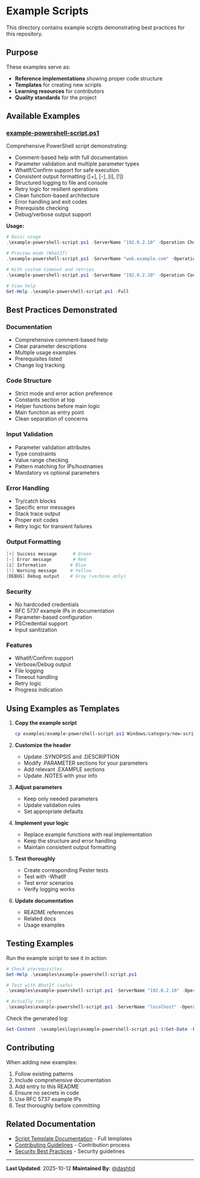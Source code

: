 # Example Scripts

This directory contains example scripts demonstrating best practices for this repository.

## Purpose

These examples serve as:
- **Reference implementations** showing proper code structure
- **Templates** for creating new scripts
- **Learning resources** for contributors
- **Quality standards** for the project

## Available Examples

### [example-powershell-script.ps1](example-powershell-script.ps1)

Comprehensive PowerShell script demonstrating:
- Comment-based help with full documentation
- Parameter validation and multiple parameter types
- WhatIf/Confirm support for safe execution
- Consistent output formatting ([+], [-], [i], [!])
- Structured logging to file and console
- Retry logic for resilient operations
- Clean function-based architecture
- Error handling and exit codes
- Prerequisite checking
- Debug/verbose output support

**Usage:**
```powershell
# Basic usage
.\example-powershell-script.ps1 -ServerName "192.0.2.10" -Operation Check

# Preview mode (WhatIf)
.\example-powershell-script.ps1 -ServerName "web.example.com" -Operation Test -WhatIf

# With custom timeout and retries
.\example-powershell-script.ps1 -ServerName "192.0.2.20" -Operation Connect -Timeout 60 -MaxRetries 5

# View help
Get-Help .\example-powershell-script.ps1 -Full
```

## Best Practices Demonstrated

### Documentation
- Comprehensive comment-based help
- Clear parameter descriptions
- Multiple usage examples
- Prerequisites listed
- Change log tracking

### Code Structure
- Strict mode and error action preference
- Constants section at top
- Helper functions before main logic
- Main function as entry point
- Clean separation of concerns

### Input Validation
- Parameter validation attributes
- Type constraints
- Value range checking
- Pattern matching for IPs/hostnames
- Mandatory vs optional parameters

### Error Handling
- Try/catch blocks
- Specific error messages
- Stack trace output
- Proper exit codes
- Retry logic for transient failures

### Output Formatting
```powershell
[+] Success message      # Green
[-] Error message        # Red
[i] Information         # Blue
[!] Warning message     # Yellow
[DEBUG] Debug output    # Gray (verbose only)
```

### Security
- No hardcoded credentials
- RFC 5737 example IPs in documentation
- Parameter-based configuration
- PSCredential support
- Input sanitization

### Features
- WhatIf/Confirm support
- Verbose/Debug output
- File logging
- Timeout handling
- Retry logic
- Progress indication

## Using Examples as Templates

1. **Copy the example script**
   ```powershell
   cp examples/example-powershell-script.ps1 Windows/category/new-script.ps1
   ```

2. **Customize the header**
   - Update .SYNOPSIS and .DESCRIPTION
   - Modify .PARAMETER sections for your parameters
   - Add relevant .EXAMPLE sections
   - Update .NOTES with your info

3. **Adjust parameters**
   - Keep only needed parameters
   - Update validation rules
   - Set appropriate defaults

4. **Implement your logic**
   - Replace example functions with real implementation
   - Keep the structure and error handling
   - Maintain consistent output formatting

5. **Test thoroughly**
   - Create corresponding Pester tests
   - Test with -WhatIf
   - Test error scenarios
   - Verify logging works

6. **Update documentation**
   - README references
   - Related docs
   - Usage examples

## Testing Examples

Run the example script to see it in action:

```powershell
# Check prerequisites
Get-Help .\examples\example-powershell-script.ps1

# Test with WhatIf (safe)
.\examples\example-powershell-script.ps1 -ServerName "192.0.2.10" -Operation Check -WhatIf -Verbose

# Actually run it
.\examples\example-powershell-script.ps1 -ServerName "localhost" -Operation Check
```

Check the generated log:
```powershell
Get-Content .\examples\logs\example-powershell-script.ps1-$(Get-Date -Format 'yyyyMMdd').log
```

## Contributing

When adding new examples:

1. Follow existing patterns
2. Include comprehensive documentation
3. Add entry to this README
4. Ensure no secrets in code
5. Use RFC 5737 example IPs
6. Test thoroughly before committing

## Related Documentation

- [Script Template Documentation](../docs/SCRIPT_TEMPLATE.md) - Full templates
- [Contributing Guidelines](../CONTRIBUTING.md) - Contribution process
- [Security Best Practices](../docs/SECURITY.md) - Security guidelines

---

**Last Updated**: 2025-10-12
**Maintained By**: [@dashtid](https://github.com/dashtid)
